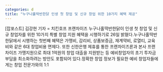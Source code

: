 ```yaml
---
categories: d
title: "누구나홀딱반한닭 인생 첫 창업 및 신규 창업 위한 10가지 혜택 제공"
---
```

[잡포스트] 김강현 기자 = 치킨호프 프랜차이즈 누구나홀딱반한닭이 인생 첫 창업 및 신규 창업자를 위한 10가지 특별 창업 지원 혜택을 시행하기로 26일 밝혔다.누구나홀딱반한닭에서 시행하는 첫번째 혜택은 가맹비, 감리비, 상품보증금, 재계약비, 로열티, 교육비와 같은 6대 창업비용 면제다. 또한 신한은행 제휴를 통한 프랜차이즈론과 본사 프랜차이즈 가맹지원으로 최대 1억원의 창업 대출을 지원받는 등 예비창업자의 초기 투자금 부담을 최소화하려는 방안도 포함되어 있다.정확한 창업 정보가 필요한 예비 창업자들에게는 창업 전문가와의 1:1